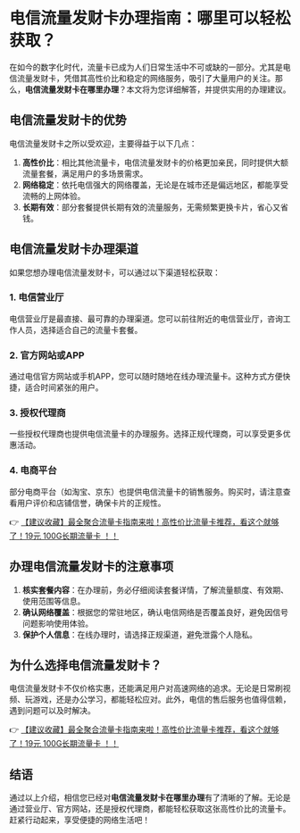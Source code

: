 # 电信流量发财卡办理指南：哪里可以轻松获取？

在如今的数字化时代，流量卡已成为人们日常生活中不可或缺的一部分。尤其是电信流量发财卡，凭借其高性价比和稳定的网络服务，吸引了大量用户的关注。那么，**电信流量发财卡在哪里办理**？本文将为您详细解答，并提供实用的办理建议。

## 电信流量发财卡的优势

电信流量发财卡之所以受欢迎，主要得益于以下几点：

1. **高性价比**：相比其他流量卡，电信流量发财卡的价格更加亲民，同时提供大额流量套餐，满足用户的多场景需求。
2. **网络稳定**：依托电信强大的网络覆盖，无论是在城市还是偏远地区，都能享受流畅的上网体验。
3. **长期有效**：部分套餐提供长期有效的流量服务，无需频繁更换卡片，省心又省钱。

## 电信流量发财卡办理渠道

如果您想办理电信流量发财卡，可以通过以下渠道轻松获取：

### 1. 电信营业厅
电信营业厅是最直接、最可靠的办理渠道。您可以前往附近的电信营业厅，咨询工作人员，选择适合自己的流量卡套餐。

### 2. 官方网站或APP
通过电信官方网站或手机APP，您可以随时随地在线办理流量卡。这种方式方便快捷，适合时间紧张的用户。

### 3. 授权代理商
一些授权代理商也提供电信流量卡的办理服务。选择正规代理商，可以享受更多优惠活动。

### 4. 电商平台
部分电商平台（如淘宝、京东）也提供电信流量卡的销售服务。购买时，请注意查看用户评价和店铺信誉，确保卡片的正规性。

👉 [【建议收藏】最全聚合流量卡指南来啦！高性价比流量卡推荐，看这个就够了！19元 100G长期流量卡 ！！](https://bit.ly/Liuliangka)

## 办理电信流量发财卡的注意事项

1. **核实套餐内容**：在办理前，务必仔细阅读套餐详情，了解流量额度、有效期、使用范围等信息。
2. **确认网络覆盖**：根据您的常驻地区，确认电信网络是否覆盖良好，避免因信号问题影响使用体验。
3. **保护个人信息**：在线办理时，请选择正规渠道，避免泄露个人隐私。

## 为什么选择电信流量发财卡？

电信流量发财卡不仅价格实惠，还能满足用户对高速网络的追求。无论是日常刷视频、玩游戏，还是办公学习，都能轻松应对。此外，电信的售后服务也值得信赖，遇到问题可以及时解决。

👉 [【建议收藏】最全聚合流量卡指南来啦！高性价比流量卡推荐，看这个就够了！19元 100G长期流量卡 ！！](https://bit.ly/Liuliangka)

## 结语

通过以上介绍，相信您已经对**电信流量发财卡在哪里办理**有了清晰的了解。无论是通过营业厅、官方网站，还是授权代理商，都能轻松获取这张高性价比的流量卡。赶紧行动起来，享受便捷的网络生活吧！
